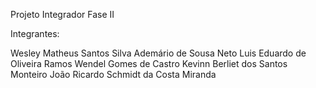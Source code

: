 Projeto Integrador Fase II

Integrantes:

Wesley Matheus Santos Silva
Ademário de Sousa Neto
Luis Eduardo de Oliveira Ramos
Wendel Gomes de Castro
Kevinn Berliet dos Santos Monteiro
João Ricardo Schmidt da Costa Miranda
